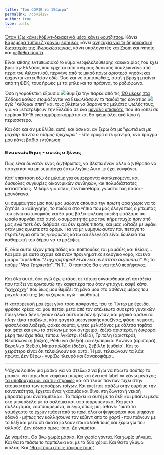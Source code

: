 ```yaml
---
title: "Του COVID τα 19άμερα"
permalink: /covid19/
author: true
type: posts
---
```



[Όταν έξω κάνει Κόβιντ-δεκαεενιά μέσα κάνει φουτζίτσου](https://youtu.be/2wxuQqARWBA?t=16). Κάνει [βαρεμάρα τύπου 7 χρονώ μεσημέρι](https://www.youtube.com/watch?v=N9F3JPG3n9U), κάνει [ανησυχία για τη δημοκρατική δικτατορία της Ψωροκώσταινας](https://s.kathimerini.gr/resources/toolip/img/2020/03/22/entypometakiniseis.gif), κάνει υπολογιστές και [Zoom](https://techcrunch.com/2020/03/31/zoom-at-your-own-risk) και remote και [ρεβύθια σούπα](https://www.dimitrisskarmoutsos.gr/syntagi/1134/Lemonati-soypa-revithia).

Είναι επίσης εντυπωσιακό το κύμα νεοφιλελεύθερης κακοκαιρίας που έχει βρει την Ελλάδα, που έρχεται από ανέμους δυτικούς που ξεκινάνε από πέρα του Ατλαντικού, περνάνε από το μικρό πάνω αριστερά νησάκι και έρχονται κατευθείαν εδώ. Όσο και να αμπαρωθείς, αυτή η βροχή μπαίνει από τη ΦΕΚ, τους ήρωες με τα μπλε και τα πράσινα, το ραδιόφωνο.

Όσο η νομοθετική εξουσία 
![](https://m.media-amazon.com/images/M/MV5BOWZkMWQyNDYtODg1Yy00NWY0LTgyOTQtMjcwYjE3ZDc3MGExXkEyXkFqcGdeQXVyMjUyNDk2ODc@._V1_SX1777_CR0,0,1777,999_AL_.jpg)
θυμίζει την παρέα από τις [120 μέρες στα Σόδομα](https://www.imdb.com/title/tt0073650/) καθώς ετοιμάζονται να ξεκωλιάσουν τα παιδιά της εργατιάς
![](https://m.media-amazon.com/images/M/MV5BNDliNDJmOTctMjljNy00MDU1LWJmODMtMzZiOGI4Y2YwZWVkXkEyXkFqcGdeQXVyMTA2ODMzMDU@._V1_.jpg)
εγώ "*κάθομαι σπίτι*" και τους βλέπω να βαράνε τις μελάτες ψωλές τους, για να μετατρέψουν την Ελλάδα σε ένα [μεγάλο μπισκότο](https://en.wikipedia.org/wiki/Soggy_biscuit), που θα κοπεί σε περίπου 10-15  εκατομμύρια κομμάτια και θα φάμε όλοι από λίγο ή περισσότερο.

Και όσο και αν με θλίβει αυτό, και όσο και αν ξέρω ότι με "*φωτιά και με μαχαίρι πάντα ο κόσμος προχωρεί*" - είτε κρυφά είτε φανερά, ένα πράγμα μου κάνει βαθιά εντύπωση:

### Ενσυναίσθηση - αυτός ο ξένος

Πως είναι δυνατόν ένας ά(ν)θρωπος, να βλέπει έναν άλλο ά(ν)θρωπο να πάσχει και να μη συμπάσχει έστω λιγάκι; Αυτό με έχει κουφάνει.

Κατ' επέκταση εδώ δε μιλάμε για συμφέροντα διαπλεκόμενα, και δύσκολες συγκυρίες οικονομικών συνθηκών, και πολυδιάστατες καταστάσεις. Μιλάμε για απλά, πεντακάθαρα, γνωστά τοις πάσοι - μουνόπανα.

Οι συμμαθητές μας που μας βάζανε απουσία την πρώτη ώρα χωρίς να το ζητήσει ο καθηγητής, το παιδάκι στο νήπιο που μας έλεγε πως ο μπαμπάς του είναι αστυνομικός και θα μας βάλει φυλακή επειδή φτιάξαμε πιο ωραίο πυργάκι από αυτό, ο συμφοιτητής μας που πήρε πτυχίο πριν από μας ενώ ποτέ δεν διάβασε και δεν έμαθε τίποτα, και μας κοίταζε με υφάκι όταν μας έβλεπε στο δρόμο. Για να μη θυμηθώ αυτόν που πέταγε το περιτύλιγμα από τις γκοφρέτες κάτω και έλεγε ότι είναι δουλειά του καθαριστή του δήμου να το μαζέψει. 

Ε, όλοι αυτοί είχαν μπαμπάδες και παππούδες και μαμάδες και θείους... Και μαζί με αυτό είχαμε και έναν προβληματικό εκλογικό νόμο, και ένα μαύρο παρελθόν. "*Συγχαρητήρια! Είναι ένα υγιέστατο αυγουλάκι*". Ας το πούμε "*Νεα Τετραετία*". "Ν.Τ.". Ο παππούς θα είναι πολύ περήφανος.

----

Και όλα αυτά, όσο εγώ έχω φτάσει σε τέτοια συναισθηματική αστάθεια που παίζει να ερωτευτώ την καφετιέρα που όταν φτιάχνει καφέ κάνει "*κχχχρχχχ*" που ίσως μου θυμίζει τη μάνα μου στο ασθενές μέρος του ροχαλητού της; (δε γκζέρω κι εγώ - υποθέτω).

Η κατάρρευσή μου έχει γίνει τόσο προφανής, που το Τίντερ με έχει δει φρέσκο κρέας και μου πετάει μετά από τον ατέλειωτο συφερτό γυναικών που γενικά δεν ψήνουν αλλά ούτε και δεν ψήνουν, και μερικά αρσενικά πλην τίμια τραβέλια, κάτι φαγητά μεσογειακής κουζίνας, φάση: γεμιστά, φασολάκια λαδερά, φακές σούπα, ψητές μελιτζάνες με σάλτσα τομάτα και φέτα και εγώ τα στέλνω με τον αντίχειρα, δεξιά-αριστερά, ή διάφορα μέρη που έχω πάει, τύπου: Αγκίστρι (δεξιά), Τρίπολη (αριστερά), Θεσσαλονίκη (δεξιά), Ρέθυμνο (δεξιά) και εξωτερικό: Λονδίνο (αριστερά), Βερολίνο (δεξιά), Μπρατισλάβα (δεξιά), Σεβίλλη (ευθεία). Και το χειρότερο είναι ότι τελειώνουν και αυτά. Ή μου τελειώνουν τα λάικ πρώτα. Δεν ξέρω - γυρίζω πλευρό και ξανακοιμάμαι.

----

Ψάχνω λοιπόν μια μάσκα για να στείλω `2` να βγω να πάω το σούπερ το μάρκετ, να πάρω δυο καφάσια μπύρες και ένα red label να κάνω μονάχος [τα υποβρύχιά μου και τις στροφές](https://www.youtube.com/watch?v=wE1Bjjw3Jx8) και ότι τέλος πάντων τύχει στην ατομικότητα των τεσσάρων τοίχων. Και εκεί που αράζω στην ουρά με την κανονικότητα, έρχεται ένας γκασμάς και δίνει στη ζωντανή νεκρή μπροστά μου ένα ταμπελάκι. Το παίρνει κι αυτή με το δεξί και μπαίνει μέσα στο μπουρδέλο με τα σαλάμια και τα απορρυπαντικά. Και μετά συλλογάμαι, κουτσουρεμένα, κι εγώ, όπως με μάθανε: "αυτό το γαμόχαρτο το έχουν πιάσει από το πρωί όλοι οι ψηφοφόροι που μπήκανε εδανά - μήπως τον κολλήσουνε τον κόβιντ από το χαρτί - που πιάνουν με το δεξί και μετά ότι σκατά βάλουν στο καλάθι τους και ξέρω γω που αλλού;". Δεν έδωσα όμως τόπο. Δε γαμιέται.

Δε γαμιέται.
Θα βγω χωρίς μάσκα. Και χωρίς γάντια. Και χωρίς μήνυμα. Και θα το πιάσω το ταμπελάκι και με τα δύο χέρια.
Και θα το γλύψω κιόλας.
Και ["θα φτύσω στους τάφους τους"](https://www.politeianet.gr/books/9789606760242-vian-boris-topos-motibo-ekdotiki-tha-ftuso-stous-tafous-sas-199408).
